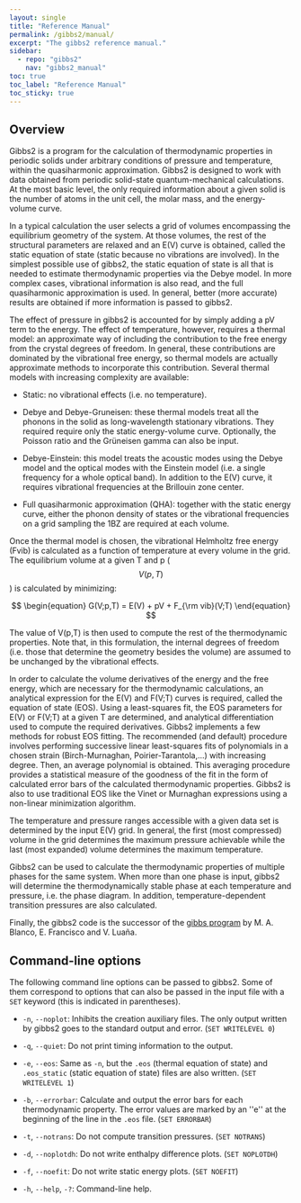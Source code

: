 ```yaml
---
layout: single
title: "Reference Manual"
permalink: /gibbs2/manual/
excerpt: "The gibbs2 reference manual."
sidebar:
  - repo: "gibbs2"
    nav: "gibbs2_manual"
toc: true
toc_label: "Reference Manual"
toc_sticky: true
---
```


## Overview

Gibbs2 is a program for the calculation of thermodynamic properties in
periodic solids under arbitrary conditions of pressure and
temperature, within the quasiharmonic approximation. Gibbs2 is
designed to work with data obtained from periodic solid-state
quantum-mechanical calculations. At the most basic level, the only
required information about a given solid is the number of atoms in the
unit cell, the molar mass, and the energy-volume curve. 

In a typical calculation the user selects a grid of volumes
encompassing the equilibrium geometry of the system. At those volumes,
the rest of the structural parameters are relaxed and an E(V) curve is
obtained, called the static equation of state (static because no
vibrations are involved). In the simplest possible use of gibbs2, the
static equation of state is all that is needed to estimate
thermodynamic properties via the Debye model. In more complex cases,
vibrational information is also read, and the full quasiharmonic
approximation is used. In general, better (more accurate) results are
obtained if more information is passed to gibbs2.

The effect of pressure in gibbs2 is accounted for by simply adding a
pV term to the energy. The effect of temperature, however, requires a
thermal model: an approximate way of including the contribution to the
free energy from the crystal degrees of freedom. In general, these
contributions are dominated by the vibrational free energy, so thermal
models are actually approximate methods to incorporate this
contribution. Several thermal models with increasing complexity are
available:

* Static: no vibrational effects (i.e. no temperature).

* Debye and Debye-Gruneisen: these thermal models treat all the
  phonons in the solid as long-wavelength stationary vibrations. They
  required require only the static energy-volume curve. Optionally,
  the Poisson ratio and the Grüneisen gamma can also be input.

* Debye-Einstein: this model treats the acoustic modes using the Debye
  model and the optical modes with the Einstein model (i.e. a single
  frequency for a whole optical band). In addition to the E(V) curve,
  it requires vibrational frequencies at the Brillouin zone center.

* Full quasiharmonic approximation (QHA): together with the static
  energy curve, either the phonon density of states or the vibrational
  frequencies on a grid sampling the 1BZ are required at each volume.

Once the thermal model is chosen, the vibrational Helmholtz free
energy (Fvib) is calculated as a function of temperature at every
volume in the grid. The equilibrium volume at a given T and
p ($$V(p,T)$$) is calculated by minimizing:

$$
\begin{equation}
G(V;p,T) = E(V) + pV + F_{\rm vib}(V;T)
\end{equation}
$$

The value of V(p,T) is then used to compute the rest of the
thermodynamic properties. Note that, in this formulation, the internal
degrees of freedom (i.e. those that determine the geometry besides the
volume) are assumed to be unchanged by the vibrational effects.

In order to calculate the volume derivatives of the energy and the
free energy, which are necessary for the thermodynamic calculations,
an analytical expression for the E(V) and F(V;T) curves is required,
called the equation of state (EOS). Using a least-squares fit, the EOS
parameters for E(V) or F(V;T) at a given T are determined, and
analytical differentiation used to compute the required
derivatives. Gibbs2 implements a few methods for robust EOS fitting.
The recommended (and default) procedure involves performing successive
linear least-squares fits of polynomials in a chosen strain
(Birch-Murnaghan, Poirier-Tarantola,...) with increasing degree. Then,
an average polynomial is obtained. This averaging procedure provides a
statistical measure of the goodness of the fit in the form of
calculated error bars of the calculated thermodynamic properties.
Gibbs2 is also to use traditional EOS like the Vinet or Murnaghan
expressions using a non-linear minimization algorithm. 

The temperature and pressure ranges accessible with a given data set
is determined by the input E(V) grid. In general, the first (most
compressed) volume in the grid determines the maximum pressure
achievable while the last (most expanded) volume determines the
maximum temperature.

Gibbs2 can be used to calculate the thermodynamic properties of
multiple phases for the same system. When more than one phase is
input, gibbs2 will determine the thermodynamically stable phase at
each temperature and pressure, i.e. the phase diagram. In addition,
temperature-dependent transition pressures are also calculated. 

Finally, the gibbs2 code is the successor of the [gibbs
program](https://doi.org/10.1016/j.comphy.2003.12.001) by
M. A. Blanco, E. Francisco and V. Luaña.

## Command-line options

The following command line options can be passed to gibbs2. Some of
them correspond to options that can also be passed in the input file
with a `SET` keyword (this is indicated in parentheses).

* `-n`, `--noplot`:
         Inhibits the creation auxiliary files. The only output written
         by gibbs2 goes to the standard output and error.
         (`SET WRITELEVEL 0`)

* `-q`, `--quiet`:
	 Do not print timing information to the output.

* `-e`, `--eos`:
         Same as `-n`, but the `.eos` (thermal equation of state) and
         `.eos_static` (static equation of state) files are also
         written.
         (`SET WRITELEVEL 1`)

* `-b`, `--errorbar`:
         Calculate and output the error bars for each thermodynamic
         property. The error values are marked by an ''e'' at the
         beginning of the line in the `.eos` file.
         (`SET ERRORBAR`)

* `-t`, `--notrans`:
         Do not compute transition pressures.
         (`SET NOTRANS`)

* `-d`, `--noplotdh`:
         Do not write enthalpy difference plots.
         (`SET NOPLOTDH`)

* `-f`, `--noefit`:
         Do not write static energy plots.
         (`SET NOEFIT`)

* `-h`, `--help`, `-?`:
         Command-line help.

